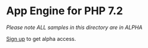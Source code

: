 # App Engine for PHP 7.2

*Please note ALL samples in this directory are in ALPHA*

[Sign up](https://goo.gl/qpQg5k ) to get alpha access.

